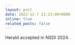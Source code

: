 ```yaml
---
layout: post
date: 2023-12-7 21:23:00+0800
inline: true
related_posts: false
---
```


Herald accepted in NSDI 2024.
